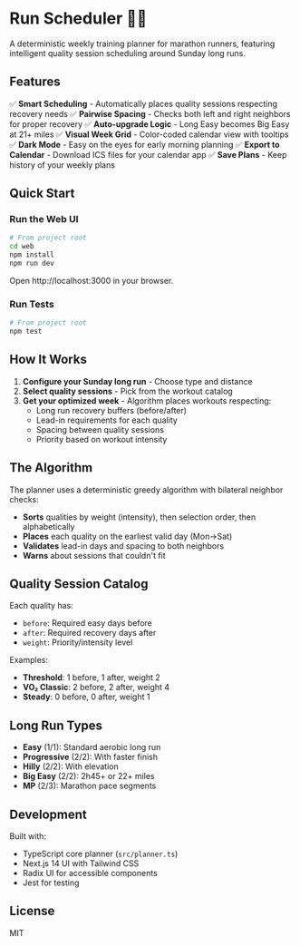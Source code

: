# Run Scheduler 🏃‍♂️

A deterministic weekly training planner for marathon runners, featuring intelligent quality session scheduling around Sunday long runs.

## Features

✅ **Smart Scheduling** - Automatically places quality sessions respecting recovery needs
✅ **Pairwise Spacing** - Checks both left and right neighbors for proper recovery
✅ **Auto-upgrade Logic** - Long Easy becomes Big Easy at 21+ miles
✅ **Visual Week Grid** - Color-coded calendar view with tooltips
✅ **Dark Mode** - Easy on the eyes for early morning planning
✅ **Export to Calendar** - Download ICS files for your calendar app
✅ **Save Plans** - Keep history of your weekly plans

## Quick Start

### Run the Web UI

```bash
# From project root
cd web
npm install
npm run dev
```

Open http://localhost:3000 in your browser.

### Run Tests

```bash
# From project root
npm test
```

## How It Works

1. **Configure your Sunday long run** - Choose type and distance
2. **Select quality sessions** - Pick from the workout catalog
3. **Get your optimized week** - Algorithm places workouts respecting:
   - Long run recovery buffers (before/after)
   - Lead-in requirements for each quality
   - Spacing between quality sessions
   - Priority based on workout intensity

## The Algorithm

The planner uses a deterministic greedy algorithm with bilateral neighbor checks:

- **Sorts** qualities by weight (intensity), then selection order, then alphabetically
- **Places** each quality on the earliest valid day (Mon→Sat)
- **Validates** lead-in days and spacing to both neighbors
- **Warns** about sessions that couldn't fit

## Quality Session Catalog

Each quality has:
- `before`: Required easy days before
- `after`: Required recovery days after
- `weight`: Priority/intensity level

Examples:
- **Threshold**: 1 before, 1 after, weight 2
- **VO₂ Classic**: 2 before, 2 after, weight 4
- **Steady**: 0 before, 0 after, weight 1

## Long Run Types

- **Easy** (1/1): Standard aerobic long run
- **Progressive** (2/2): With faster finish
- **Hilly** (2/2): With elevation
- **Big Easy** (2/2): 2h45+ or 22+ miles
- **MP** (2/3): Marathon pace segments

## Development

Built with:
- TypeScript core planner (`src/planner.ts`)
- Next.js 14 UI with Tailwind CSS
- Radix UI for accessible components
- Jest for testing

## License

MIT